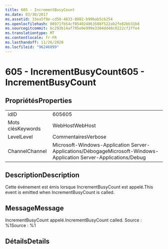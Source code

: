 ```yaml
---
title: 605 - IncrementBusyCount
ms.date: 03/30/2017
ms.assetid: 33ea5f9e-cd58-4833-8082-b99bab5cb254
ms.openlocfilehash: 08971fb54cf054024863508f522ab2fe82bb31b8
ms.sourcegitcommit: bc293b14af795e0e999e3304dd40c0222cf2ffe4
ms.translationtype: MT
ms.contentlocale: fr-FR
ms.lasthandoff: 11/26/2020
ms.locfileid: "96246899"
---
```

# <a name="605---incrementbusycount"></a><span data-ttu-id="d712c-102">605 - IncrementBusyCount</span><span class="sxs-lookup"><span data-stu-id="d712c-102">605 - IncrementBusyCount</span></span>

## <a name="properties"></a><span data-ttu-id="d712c-103">Propriétés</span><span class="sxs-lookup"><span data-stu-id="d712c-103">Properties</span></span>  
  
|||  
|-|-|  
|<span data-ttu-id="d712c-104">id</span><span class="sxs-lookup"><span data-stu-id="d712c-104">ID</span></span>|<span data-ttu-id="d712c-105">605</span><span class="sxs-lookup"><span data-stu-id="d712c-105">605</span></span>|  
|<span data-ttu-id="d712c-106">Mots clés</span><span class="sxs-lookup"><span data-stu-id="d712c-106">Keywords</span></span>|<span data-ttu-id="d712c-107">WebHost</span><span class="sxs-lookup"><span data-stu-id="d712c-107">WebHost</span></span>|  
|<span data-ttu-id="d712c-108">Level</span><span class="sxs-lookup"><span data-stu-id="d712c-108">Level</span></span>|<span data-ttu-id="d712c-109">Commentaires</span><span class="sxs-lookup"><span data-stu-id="d712c-109">Verbose</span></span>|  
|<span data-ttu-id="d712c-110">Channel</span><span class="sxs-lookup"><span data-stu-id="d712c-110">Channel</span></span>|<span data-ttu-id="d712c-111">Microsoft-Windows-Application Server-Applications/Débogage</span><span class="sxs-lookup"><span data-stu-id="d712c-111">Microsoft-Windows-Application Server-Applications/Debug</span></span>|  
  
## <a name="description"></a><span data-ttu-id="d712c-112">Description</span><span class="sxs-lookup"><span data-stu-id="d712c-112">Description</span></span>  

 <span data-ttu-id="d712c-113">Cette événement est émis lorsque IncrementBusyCount est appelé.</span><span class="sxs-lookup"><span data-stu-id="d712c-113">This event is emitted when IncrementBusyCount is called.</span></span>  
  
## <a name="message"></a><span data-ttu-id="d712c-114">Message</span><span class="sxs-lookup"><span data-stu-id="d712c-114">Message</span></span>  

 <span data-ttu-id="d712c-115">IncrementBusyCount appelé.</span><span class="sxs-lookup"><span data-stu-id="d712c-115">IncrementBusyCount called.</span></span> <span data-ttu-id="d712c-116">Source : %1</span><span class="sxs-lookup"><span data-stu-id="d712c-116">Source : %1</span></span>  
  
## <a name="details"></a><span data-ttu-id="d712c-117">Détails</span><span class="sxs-lookup"><span data-stu-id="d712c-117">Details</span></span>
